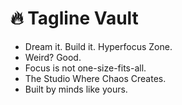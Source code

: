 # 🔥 Tagline Vault

- Dream it. Build it. Hyperfocus Zone.
- Weird? Good.
- Focus is not one-size-fits-all.
- The Studio Where Chaos Creates.
- Built by minds like yours.
